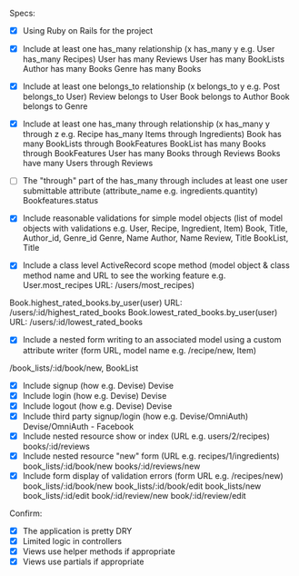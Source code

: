 Specs:
- [x] Using Ruby on Rails for the project
- [x] Include at least one has_many relationship (x has_many y e.g. User has_many Recipes)
User has many Reviews
User has many BookLists
Author has many Books
Genre has many Books
- [X] Include at least one belongs_to relationship (x belongs_to y e.g. Post belongs_to User)
Review belongs to User
Book belongs to Author
Book belongs to Genre
- [X] Include at least one has_many through relationship (x has_many y through z e.g. Recipe has_many Items through Ingredients)
Book has many BookLists through BookFeatures
BookList has many Books through BookFeatures
User has many Books through Reviews
Books have many Users through Reviews

- [ ] The "through" part of the has_many through includes at least one user submittable attribute (attribute_name e.g. ingredients.quantity)
Bookfeatures.status

- [X] Include reasonable validations for simple model objects (list of model objects with validations e.g. User, Recipe, Ingredient, Item)
Book, Title, Author_id, Genre_id
Genre, Name
Author, Name
Review, Title
BookList, Title

- [X] Include a class level ActiveRecord scope method (model object & class method name and URL to see the working feature e.g. User.most_recipes URL: /users/most_recipes)

Book.highest_rated_books.by_user(user) URL: /users/:id/highest_rated_books
Book.lowest_rated_books.by_user(user) URL: /users/:id/lowest_rated_books

- [X] Include a nested form writing to an associated model using a custom attribute writer (form URL, model name e.g. /recipe/new, Item)

/book_lists/:id/book/new, BookList

- [X] Include signup (how e.g. Devise)
Devise
- [X] Include login (how e.g. Devise)
Devise
- [X] Include logout (how e.g. Devise)
Devise
- [X] Include third party signup/login (how e.g. Devise/OmniAuth)
Devise/OmniAuth - Facebook
- [X] Include nested resource show or index (URL e.g. users/2/recipes)
books/:id/reviews
- [X] Include nested resource "new" form (URL e.g. recipes/1/ingredients)
book_lists/:id/book/new
books/:id/reviews/new
- [X] Include form display of validation errors (form URL e.g. /recipes/new)
book_lists/:id/book/new
book_lists/:id/book/edit
book_lists/new
book_lists/:id/edit
book/:id/review/new
book/:id/review/edit 

Confirm:
- [X] The application is pretty DRY
- [X] Limited logic in controllers
- [X] Views use helper methods if appropriate
- [X] Views use partials if appropriate

